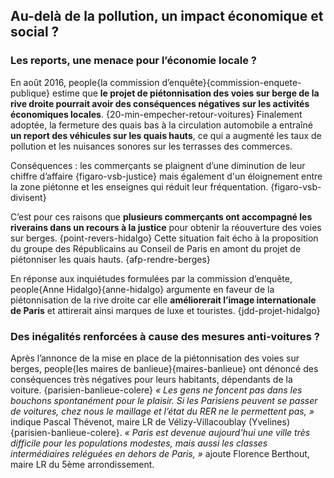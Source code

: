 ## Au-delà de la pollution, un impact économique et social ?

### Les reports, une menace pour l’économie locale ?

En août 2016, people{la commission d’enquête}{commission-enquete-publique} estime que **le projet de piétonnisation des voies sur berge de la rive droite pourrait avoir des conséquences négatives sur les activités économiques locales**. {20-min-empecher-retour-voitures} Finalement adoptée, la fermeture des quais bas à la circulation automobile a entraîné **un report des véhicules sur les quais hauts**, ce qui a augmenté les taux de pollution et les nuisances sonores sur les terrasses des commerces.

Conséquences : les commerçants se plaignent d’une diminution de leur chiffre d’affaire {figaro-vsb-justice} mais également d'un éloignement entre la zone piétonne et les enseignes qui réduit leur fréquentation. {figaro-vsb-divisent}

C’est pour ces raisons que **plusieurs commerçants ont accompagné les riverains dans un recours à la justice** pour obtenir la réouverture des voies sur berges. {point-revers-hidalgo} Cette situation fait écho à la proposition du groupe des Républicains au Conseil de Paris en amont du projet de piétonniser les quais hauts. {afp-rendre-berges}

En réponse aux inquiétudes formulées par la commission d’enquête, people{Anne Hidalgo}{anne-hidalgo} argumente en faveur de la piétonnisation de la rive droite car elle **améliorerait l’image internationale de Paris** et attirerait ainsi marques de luxe et touristes. {jdd-projet-hidalgo}

### Des inégalités renforcées à cause des mesures anti-voitures ?

Après l’annonce de la mise en place de la piétonnisation des voies sur berges, people{les maires de banlieue}{maires-banlieue} ont dénoncé des conséquences très négatives pour leurs habitants, dépendants de la voiture. {parisien-banlieue-colere} _« Les gens ne foncent pas dans les bouchons spontanément pour le plaisir. Si les Parisiens peuvent se passer de voitures, chez nous le maillage et l’état du RER ne le permettent pas, »_ indique Pascal Thévenot, maire LR de Vélizy-Villacoublay (Yvelines) {parisien-banlieue-colere}. _« Paris est devenue aujourd'hui une ville très difficile pour les populations modestes, mais aussi les classes intermédiaires reléguées en dehors de Paris, »_ ajoute Florence Berthout, maire LR du 5ème arrondissement.
